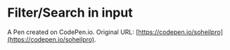 # Filter/Search in input

A Pen created on CodePen.io. Original URL: [https://codepen.io/soheilpro](https://codepen.io/soheilpro).

